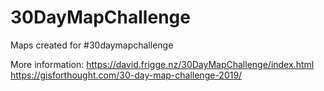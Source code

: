 # 30DayMapChallenge

Maps created for #30daymapchallenge

More information: https://david.frigge.nz/30DayMapChallenge/index.html
                  https://gisforthought.com/30-day-map-challenge-2019/
                  
